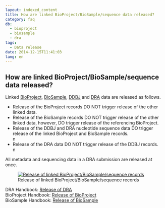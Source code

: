 ```yaml
---
layout: indexed_content
title: How are linked BioProject/BioSample/sequence data released?
category: faq
db:
  - bioproject
  - biosample
  - dra
tags: 
  - Data release
date: 2014-12-15T11:41:03
lang: en
---
```


## How are linked BioProject/BioSample/sequence data released?

<p>Linked <a href="/bioproject/index-e.html">BioProject</a>, <a href="/biosample/index-e.html">BioSample</a>, <a href="/ddbj/submission-e.html">DDBJ</a> and <a href="/dra/index-e.html">DRA</a> data are released as follows.</p>
<div class="sub_index">
  <ul class="disc">
    <li>Release of the BioProject records DO NOT trigger release of the other linked data.</li>
    <li>Release of the BioSample records DO NOT trigger release of the other linked data, however, DO trigger release of the referencing BioProject.</li>
    <li>Release of the DDBJ and DRA nucleotide sequence data DO trigger release of the linked BioProject and BioSample records.</li>n
    <li>Release of the DRA data DO NOT trigger release of the DDBJ records.</li>n</ul>
</div>
<p id="release_unit" class="attention no_top">All metadata and sequencing data in a DRA submission are released at once.</p>
<figure><a href="/images/books/bp-bs-seq_release.jpg" title="Release of linked BioProject/BioSample/sequence records"><img src="/images/books/bp-bs-seq_release.jpg" alt="Release of linked BioProject/BioSample/sequence records" title="Release of linked BioProject/BioSample/sequence records" class="w450"></a>
  <figcaption class="caption">Release of linked BioProject/BioSample/sequence records</figcaption>
</figure>
<p>DRA Handbook: <a href="/dra/submission-e.html#data-release">Release of DRA</a><br>BioProject Handbook: <a href="/bioproject/submission-e.html#data-release">Release of BioProject</a><br>BioSample Handbook: <a href="/biosample/submission-e.html#sample-release">Release of BioSample</a></p>